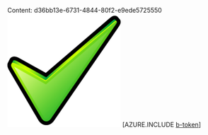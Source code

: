 Content: d36bb13e-6731-4844-80f2-e9ede5725550![image](633ff91a-6f41-4764-b77c-4a36cebbeaac.png)
[AZURE.INCLUDE [b-token](70a0dbf2-159f-4ba2-9ddf-7887985cebb2.md)]
